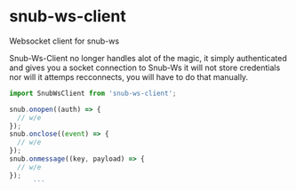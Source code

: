 # snub-ws-client

Websocket client for snub-ws

Snub-Ws-Client no longer handles alot of the magic, it simply authenticated and gives you a socket connection to Snub-Ws it will not store credentials nor will it attemps recconnects, you will have to do that manually.

````javascript
import SnubWsClient from 'snub-ws-client';

snub.onopen((auth) => {
  // w/e
});
snub.onclose((event) => {
  // w/e
});
snub.onmessage((key, payload) => {
  // w/e
});
      ```
````
